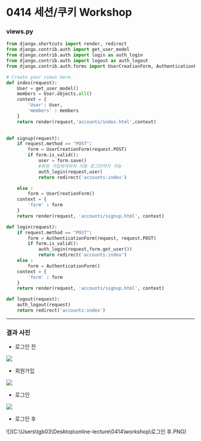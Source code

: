 # 0414 세션/쿠키 Workshop

### views.py

```python
from django.shortcuts import render, redirect
from django.contrib.auth import get_user_model
from django.contrib.auth import login as auth_login
from django.contrib.auth import logout as auth_logout
from django.contrib.auth.forms import UserCreationForm, AuthenticationForm

# Create your views here.
def index(request):
    User = get_user_model()
    members = User.objects.all()
    context = {
        'User': User,
        'members' : members
    }
    return render(request,'accounts/index.html',context)
 

def signup(request):
    if request.method == "POST":
        form = UserCreationForm(request.POST)
        if form.is_valid():
            user = form.save()
            #회원 가입하자마자 자동 로그인까지 가능
            auth_login(request,user)
            return redirect('accounts:index')

    else :
        form = UserCreationForm()
    context = {
        'form' : form
    }
    return render(request, 'accounts/signup.html', context)

def login(request):
    if request.method == "POST":
        form = AuthenticationForm(request, request.POST)
        if form.is_valid():
            auth_login(request,form.get_user())
            return redirect('accounts:index')
    else :
        form = AuthenticationForm()
    context = {
        'form' : form
    }
    return render(request, 'accounts/signup.html', context)

def logout(request):
    auth_logout(request)
    return redirect('accounts:index')
```

---

### 결과 사진

* 로그인 전

![](C:\Users\tgb03\Desktop\online-lecture\0414\workshop\로그인전.PNG)

* 회원가입

![](C:\Users\tgb03\Desktop\online-lecture\0414\workshop\회원가입.PNG)

* 로그인

![](C:\Users\tgb03\Desktop\online-lecture\0414\workshop\로그인.PNG)

* 로그인 후

![](C:\Users\tgb03\Desktop\online-lecture\0414\workshop\로그인 후.PNG)